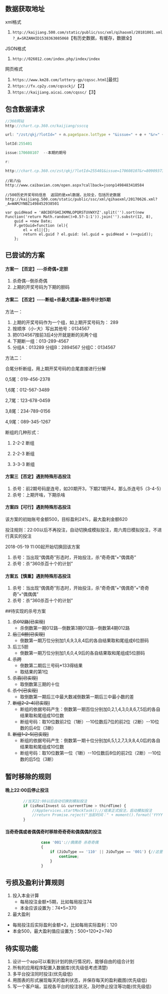 ## 数据获取地址

xml格式

1. `http://kaijiang.500.com/static/public/ssc/xml/qihaoxml/20181001.xml?_A=SRZANHID1538363085068`【有历史数据，有缓存，数据全】

JSON格式

1. `http://026012.com/index.php/index/index`

网页格式

1. `https://www.km28.com/lottery-gp/cqssc.html`[最优]
2. `https://fx.cp2y.com/cqssckj/`【2】
3. `https://kaijiang.aicai.com/cqssc/`【3】

## 包含数据请求

```javascript
//360网站
http://chart.cp.360.cn/kaijiang/ssccq 

url: "/zst/qkj/?lotId=" + n.pageSpace.lotType + "&issue=" + e + "&r=" + Math.random(),

lotId:255401

issue:170608107  --本期的期号

r:

http://chart.cp.360.cn/zst/qkj/?lotId=255401&issue=170608107&r=80909373505058
```

```
//彩八仙  
http://www.caibaxian.com/open.aspx?callback=jsonp1498483410584
```

```
//500历史开奖号码信息  返回的是xml数据，比较全，包括历史数据
http://kaijiang.500.com/static/public/ssc/xml/qihaoxml/20170626.xml?_A=WAMJYNBZ1498452938501

var guidHead = 'ABCDEFGHIJKMNLOPQRSTUVWXYZ'.split('').sort(new Function('return Math.random()>0.5?-1:1')).join('').substr(12, 8),
	guid = +new Date;
	F.getGuid=function (el){
		el = el||{};
		return el.guid ? el.guid: (el.guid = guidHead + (++guid));
	};
```

## 已尝试的方案

#### 方案一 【否定】---杀奇偶+定胆

1. 杀奇偶--倒杀奇偶
2. 上期的开奖号码为下期的胆码

#### 方案二 【否定】----断组+杀最大遗漏+跟杀号计划5期

方法一：

1. 上期的开奖号码作为一个组，如上期开奖号码为： 289
2. 按顺序（小-大）写出其他号：0134567
3. 把0134567按前3后4分开就是断的另两个组
4. 下期断一组：013-289-4567
5. 分组A：013289  分组B：2894567  分组C：0134567

方法二：

合尾分析断组，用上期开奖号码的合尾直接进行分解

0,5尾：019-456-2378

1,6尾：012-567-3489

2,7尾：123-678-0459

3,8尾：234-789-0156

4,9尾：089-345-1267



断组的几种形式：

1. 2-2-2 断组

2. 2-2-3 断组

3. 3-3-3 断组

#### 方案三【否定】遇到特殊形态投注

1. 杀号：前2期号码是连号，如20期开3，下期21期开4，那么杀连号5（3-4-5）
2. 杀号：上期开啥，下期杀啥

#### 方案四【可行】遇到特殊形态投注

该方案的初始账号金额500，目标盈利24%，最大盈利金额620

投注规则：22:00以后不再投注，自动切换成模拟投注，周六周日模拟投注，不进行真实的投注

2018-05-19 11:00起开始切换回该方案

1. 杀号：当出现“偶偶奇”形态时，开始投注，杀“奇奇偶”+“偶偶奇”
2. 杀号：杀“360杀百十个的计划”

#### 方案五【慎重】遇到特殊形态投注
1. 杀号：当出现“偶偶奇”形态时，开始投注，杀“奇奇偶”+“偶偶奇”+“奇奇奇”+“偶偶偶”
2. 杀号：杀“360杀百十个的计划”

##待实现的杀号方案

1. ~~杀012路[已实现]~~
   + 杀倒数第一期012路--倒数第3期012路--倒数第4期012路
2. ~~后三6胆[已实现]~~
   + 倒数第一期万位分别加1,6,9,3,8,4后的各自结果取和尾组成6位胆码
3. 后三5胆
   + 倒数第一期万位分别加1,6,0,4,9后的各自结果取和尾组成5位胆码
4. ~~杀跨~~
   + 倒数第二期后三号码*133得结果
   + 取结果的第1位
5. ~~杀百[已实现]~~
   + 取倒数第三期的十位
6. ~~杀个[已实现]~~
   + 取倒数第一期后三中最大数减倒数第一期后三中最小数的差
7. ~~断组2-2-4[已实现]~~
   + 断组的依据号码产生：倒数第一期百位分别加0,2,1,4,3,0,8,6,7,5后的各自结果取和尾组成10位数
   + 断组号码：取10位数前2位（1断）--10位数后7位的前2位（2断）--10位数的后4位（3断）
8. ~~断组1-2-5[已实现]~~
   + 断组的依据号码产生：倒数第一期十位分别加6,5,1,2,7,3,9,8,4,0后的各自结果取和尾组成10位数
   + 断组号码：取10位数第一位（1断）--10位数后8位的前2位（2断）--10位数的后5位（3断）

## 暂时移除的规则
#### 晚上22:00后停止投注
```javascript
        //当天22:00以后自动切换到模拟投注
        if (isRealInvest && currentTime > thirdTime) {
            //AppServices.startMockTask();//结束正式投注，启动模拟投注
            //return Promise.reject("当前时间：" + moment().format('YYYY-MM-DD HH:mm:ss') + "，当天22:00以后，自动启动模拟投注");
        }
```
#### 当奇奇偶或者偶偶奇时移除奇奇奇和偶偶偶的投注
```javascript
                case '001'://偶偶奇 杀奇奇偶
                {
                    if (JiOuType == '110' || JiOuType == '001') {//这里没有再排除000或者111的情况
                        continue;
                    }
                }
```

## 亏损及盈利计算规则
1. 投入本金计算
    + 每局投注金额*5期，比如每局投注74
	+ 本金应该设置为：74*5=370
2. 最大盈利
  + 每局投注后实际盈利金额*2，比如每局实际盈利：120
  + 本金500，最大盈利值应设置为：500+120*2=740

## 待实现功能

1. 设计一个app可以看到计划的执行情况的，能够自由的组合计划
2. 所有的应用程序配置入数据库(优先级低考虑清楚)
3. 多平台投注同时投注(优先级低)
4. 用图表的形式展现每天的盈利状态，并保存每天的盈利截图(优先级低)
5. 写一个客户端，监视各平台的投注状况，及时停止投注等功能(优先级低)